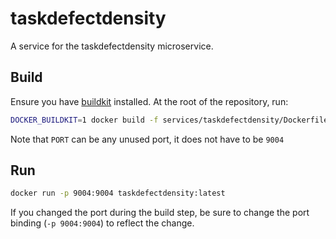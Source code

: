 # taskdefectdensity

A service for the taskdefectdensity microservice.

## Build

Ensure you have [buildkit](https://docs.docker.com/build/buildkit/) installed. At the root of the repository, run:

```sh
DOCKER_BUILDKIT=1 docker build -f services/taskdefectdensity/Dockerfile --build-arg PORT=9004 -t taskdefectdensity .
```

Note that `PORT` can be any unused port, it does not have to be `9004`

## Run
```sh
docker run -p 9004:9004 taskdefectdensity:latest
```

If you changed the port during the build step, be sure to change the port binding (`-p 9004:9004`) to reflect the change.